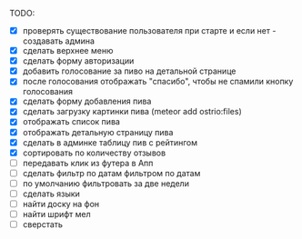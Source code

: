 TODO:

* [x] проверять существование пользователя при старте и если нет - создавать админа
* [x] сделать верхнее меню
* [x] сделать форму авторизации
* [x] добавить голосование за пиво на детальной странице
* [x] после голосования отображать "спасибо", чтобы не спамили кнопку голосования
* [x] сделать форму добавления пива
* [x] сделать загрузку картинки пива (meteor add ostrio:files)
* [x] отображать список пива
* [x] отображать детальную страницу пива
* [x] сделать в админке таблицу пив с рейтингом
* [x] сортировать по количеству отзывов
* [ ] передавать клик из футера в Апп
* [ ] сделать фильтр по датам фильтром по датам
* [ ] по умолчанию фильтровать за две недели
* [ ] сделать языки
* [ ] найти доску на фон
* [ ] найти шрифт мел
* [ ] сверстать